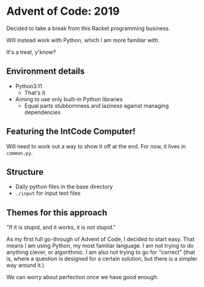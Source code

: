 # Advent of Code: 2019

Decided to take a break from this Racket programming business.

Will instead work with Python, which I am more familiar with.

It's a treat, y'know?

## Environment details

- Python3.11
    - That's it
- Aiming to use only built-in Python libraries
    - Equal parts stubbornness and laziness against managing dependencies

## Featuring the IntCode Computer!

Will need to work out a way to show it off at the end.
For now, it lives in `common.py`.

## Structure

- Daily python files in the base directory
- `./input` for input text files


## Themes for this approach

"If it is stupid, and it works, it is not stupid."

As my first full go-through of Advent of Code, I decided to start easy.
That means I am using Python, my most familiar language.
I am not trying to do anything clever, or algorithmic.
I am also not trying to go for "correct" (that is, where a question is designed for a certain solution, but there is a simpler way around it.)

We can worry about perfection once we have good enough.
